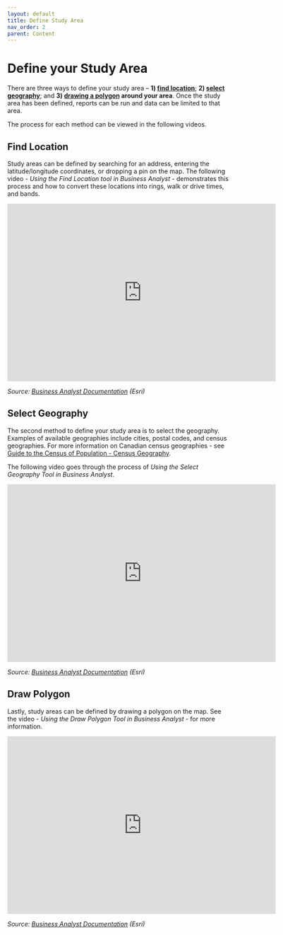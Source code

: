 ```yaml
---
layout: default
title: Define Study Area
nav_order: 2
parent: Content
---
```


# Define your Study Area

There are three ways to define your study area – **1) [find location](#find-location)**; **2) [select geography](#select-geography)**; and **3) [drawing a polygon](#draw-polygon) around your area**. Once the study area has been defined, reports can be run and data can be limited to that area. 

The process for each method can be viewed in the following videos.

## Find Location

Study areas can be defined by searching for an address, entering the latitude/longitude coordinates, or dropping a pin on the map. The following video - *Using the Find Location tool in Business Analyst* - demonstrates this process and how to convert these locations into rings, walk or drive times, and bands.

<iframe id="kmsembed-1_jkz47h02" width="608" height="402" src="https://mediaspace.esri.com/embed/secure/iframe/entryId/1_jkz47h02/uiConfId/49028003/st/0" class="kmsembed" allowfullscreen webkitallowfullscreen mozAllowFullScreen allow="autoplay *; fullscreen *; encrypted-media *" referrerPolicy="no-referrer-when-downgrade" sandbox="allow-downloads allow-forms allow-same-origin allow-scripts allow-top-navigation allow-pointer-lock allow-popups allow-modals allow-orientation-lock allow-popups-to-escape-sandbox allow-presentation allow-top-navigation-by-user-activation" frameborder="0" title="Using the Find Location Tool in Business Analyst"></iframe>

*Source: [Business Analyst Documentation](https://doc.arcgis.com/en/business-analyst/web/create-sites.htm) (Esri)*

## Select Geography

The second method to define your study area is to select the geography. Examples of available geographies include cities, postal codes, and census geographies. For more information on Canadian census geographies - see [Guide to the Census of Population - Census Geography](https://www12.statcan.gc.ca/census-recensement/2016/ref/98-304/chap12-eng.cfm).

The following video goes through the process of *Using the Select Geography Tool in Business Analyst*.

<iframe id="kmsembed-1_6kkusf77" width="608" height="402" src="https://mediaspace.esri.com/embed/secure/iframe/entryId/1_6kkusf77/uiConfId/49028003/st/0" class="kmsembed" allowfullscreen webkitallowfullscreen mozAllowFullScreen allow="autoplay *; fullscreen *; encrypted-media *" referrerPolicy="no-referrer-when-downgrade" sandbox="allow-downloads allow-forms allow-same-origin allow-scripts allow-top-navigation allow-pointer-lock allow-popups allow-modals allow-orientation-lock allow-popups-to-escape-sandbox allow-presentation allow-top-navigation-by-user-activation" frameborder="0" title="Using the Select Geography Tool in Business Analyst"></iframe>

*Source: [Business Analyst Documentation](https://doc.arcgis.com/en/business-analyst/web/create-sites.htm) (Esri)*

## Draw Polygon

Lastly, study areas can be defined by drawing a polygon on the map. See the video - *Using the Draw Polygon Tool in Business Analyst* - for more information.

<iframe id="kmsembed-1_eyhox3fa" width="608" height="402" src="https://mediaspace.esri.com/embed/secure/iframe/entryId/1_eyhox3fa/uiConfId/49028003/st/0" class="kmsembed" allowfullscreen webkitallowfullscreen mozAllowFullScreen allow="autoplay *; fullscreen *; encrypted-media *" referrerPolicy="no-referrer-when-downgrade" sandbox="allow-downloads allow-forms allow-same-origin allow-scripts allow-top-navigation allow-pointer-lock allow-popups allow-modals allow-orientation-lock allow-popups-to-escape-sandbox allow-presentation allow-top-navigation-by-user-activation" frameborder="0" title="Using the Draw Polygon Tool in Business Analyst"></iframe>

*Source: [Business Analyst Documentation](https://doc.arcgis.com/en/business-analyst/web/create-sites.htm) (Esri)*
